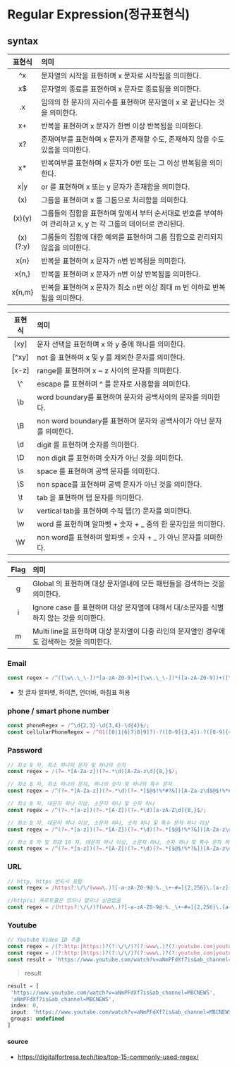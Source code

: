 # Regular Expression(정규표현식)

## syntax
| 표현식 | 의미 |
|:---:|:------------------------------|
| ^x | 문자열의 시작을 표현하며 x 문자로 시작됨을 의미한다. |
| x$ | 문자열의 종료를 표현하며 x 문자로 종료됨을 의미한다. |
| .x | 임의의 한 문자의 자리수를 표현하며 문자열이 x 로 끝난다는 것을 의미한다. |
| x+ | 반복을 표현하며 x 문자가 한번 이상 반복됨을 의미한다. |
| x? | 존재여부를 표현하며 x 문자가 존재할 수도, 존재하지 않을 수도 있음을 의미한다. |
| x* | 반복여부를 표현하며 x 문자가 0번 또는 그 이상 반복됨을 의미한다. |
| x\|y | or 를 표현하며 x 또는 y 문자가 존재함을 의미한다. |
| (x) | 그룹을 표현하며 x 를 그룹으로 처리함을 의미한다. |
| (x)(y) | 그룹들의 집합을 표현하며 앞에서 부터 순서대로 번호를 부여하여 관리하고 x, y 는 각 그룹의 데이터로 관리된다. |
| (x)(?:y) | 그룹들의 집합에 대한 예외를 표현하며 그룹 집합으로 관리되지 않음을 의미한다. |
| x{n} | 반복을 표현하며 x 문자가 n번 반복됨을 의미한다. |
| x{n,} | 반복을 표현하며 x 문자가 n번 이상 반복됨을 의미한다. |
| x{n,m} | 반복을 표현하며 x 문자가 최소 n번 이상 최대 m 번 이하로 반복됨을 의미한다. |

| 표현식 | 의미 |
|:---:|:------------------------------|
| [xy] | 문자 선택을 표현하며 x 와 y 중에 하나를 의미한다. |
| [^xy] | not 을 표현하며  x 및 y 를 제외한 문자를 의미한다. |
| [x-z] | range를 표현하며 x ~ z 사이의 문자를 의미한다. | 
| \\^ | escape 를 표현하며 ^ 를 문자로 사용함을 의미한다. |
| \b | word boundary를 표현하며 문자와 공백사이의 문자를 의미한다. |
| \B | non word boundary를 표현하며 문자와 공백사이가 아닌 문자를 의미한다. |
| \d | digit 를 표현하며 숫자를 의미한다. | 
| \D | non digit 를 표현하며 숫자가 아닌 것을 의미한다. | 
| \s | space 를 표현하며 공백 문자를 의미한다. | 
| \S | non space를 표현하며 공백 문자가 아닌 것을 의미한다. |
| \t | tab 을 표현하며 탭 문자를 의미한다. |
| \v | vertical tab을 표현하며 수직 탭(?) 문자를 의미한다. |
| \w | word 를 표현하며 알파벳 + 숫자 + _ 중의 한 문자임을 의미한다. | 
| \W | non word를 표현하며 알파벳 + 숫자 + _ 가 아닌 문자를 의미한다. | 


| Flag | 의미 |
|:---:|:------------------------------|
| g | Global 의 표현하며 대상 문자열내에 모든 패턴들을 검색하는 것을 의미한다. |
| i | Ignore case 를 표현하며 대상 문자열에 대해서 대/소문자를 식별하지 않는 것을 의미한다. |
| m | Multi line을 표현하며 대상 문자열이 다중 라인의 문자열인 경우에도 검색하는 것을 의미한다. |

 
### Email
``` javascript
const regex = /^([\w\.\_\-])*[a-zA-Z0-9]+([\w\.\_\-])*([a-zA-Z0-9])+([\w\.\_\-])+@([a-zA-Z0-9]+\.)+[a-zA-Z0-9]{2,8}$/;
```
* 첫 글자 알파벳, 하이픈, 언더바, 마침표 허용

### phone / smart phone number
``` javascript
const phoneRegex = /^\d{2,3}-\d{3,4}-\d{4}$/;
const cellularPhoneRegex = /^01([0|1|6|7|8|9]?)-?([0-9]{3,4})-?([0-9]{4})$/;
```


### Password
``` javascript
// 최소 8 자, 최소 하나의 문자 및 하나의 숫자
const regex = /(?=.*[A-Za-z])(?=.*\d)[A-Za-z\d]{8,}$/;

// 최소 8 자, 최소 하나의 문자, 하나의 숫자 및 하나의 특수 문자
const regex = /^(?=.*[A-Za-z])(?=.*\d)(?=.*[$@$!%*#?&])[A-Za-z\d$@$!%*#?&]{8,}$/ ;

// 최소 8 자, 대문자 하나 이상, 소문자 하나 및 숫자 하나
const regex = /^(?=.*[a-z])(?=.*[A-Z])(?=.*\d)[a-zA-Z\d]{8,}$/;

// 최소 8 자, 대문자 하나 이상, 소문자 하나, 숫자 하나 및 특수 문자 하나 이상
const regex = /^(?=.*[a-z])(?=.*[A-Z])(?=.*\d)(?=.*[$@$!%*?&])[A-Za-z\d$@$!%*?&]{8,}/;

// 최소 8 자 및 최대 10 자, 대문자 하나 이상, 소문자 하나, 숫자 하나 및 특수 문자 하나 이상
const regex = /^(?=.*[a-z])(?=.*[A-Z])(?=.*\d)(?=.*[$@$!%*?&])[A-Za-z\d$@$!%*?&]{8,10}/;
```

### URL
``` javascript
// http, https 반드시 포함
const regex = /https?:\/\/(www\.)?[-a-zA-Z0-9@:%._\+~#=]{2,256}\.[a-z]{2,6}\b([-a-zA-Z0-9@:%_\+.~#()?&//=]*)/

//http(s) 프로토콜은 있으나 없으나 상관없음
const regex = /(https?:\/\/)?(www\.)?[-a-zA-Z0-9@:%._\+~#=]{2,256}\.[a-z]{2,6}\b([-a-zA-Z0-9@:%_\+.~#?&//=]*)/
```

### Youtube
``` javascript
// Youtube Video ID 추출
const regex = /(?:http:|https:)?(?:\/\/)?(?:www\.)?(?:youtube.com|youtu.be)\/(?:watch|embed)?(?:\?v=|\/)?(\S+)?/;
const regex = /(?:http:|https:)?(?:\/\/)?(?:www\.)?(?:youtube.com|youtu.be)\/(?:watch|embed|shorts)?(?:\?v=|\/)?(\S+)?/;
const result = 'https://www.youtube.com/watch?v=aNmPFdXf7is&ab_channel=MBCNEWS'.match(regex)
```
> result
``` javascript
result = [
 'https://www.youtube.com/watch?v=aNmPFdXf7is&ab_channel=MBCNEWS',
 'aNmPFdXf7is&ab_channel=MBCNEWS',
 index: 0,
 input: 'https://www.youtube.com/watch?v=aNmPFdXf7is&ab_channel=MBCNEWS',
 groups: undefined
]
```


#### source
+ https://digitalfortress.tech/tips/top-15-commonly-used-regex/
